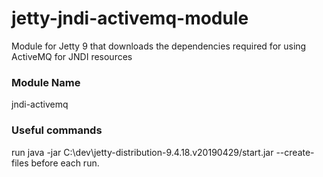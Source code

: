 # jetty-jndi-activemq-module
Module for Jetty 9 that downloads the dependencies required for using ActiveMQ for JNDI resources

### Module Name

jndi-activemq

### Useful commands

run java -jar C:\dev\jetty-distribution-9.4.18.v20190429/start.jar --create-files before each run.


